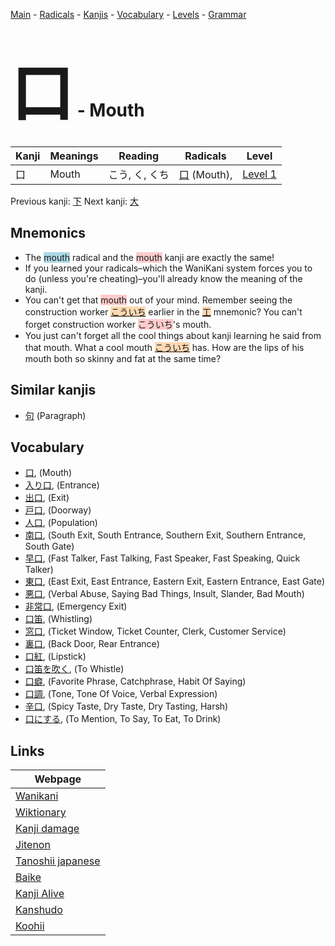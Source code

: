 <style> bigfont {font-size: 100px}</style>
[Main](../index.md) -
[Radicals](../radicals.md) -
[Kanjis](../kanjis.md) -
[Vocabulary](../vocabulary.md) -
[Levels](../levels.md) -
[Grammar](../grammar.md)
# <bigfont> 口</bigfont> - Mouth 

| Kanji | Meanings | Reading | Radicals | Level |
| --- | --- | --- | --- | --- |
| 口 | Mouth | こう, く, くち | [口](../radicals/口.md) (Mouth),  | [Level 1](../levels/wk_level1.md) |

Previous kanji: [下](下.md) Next kanji: [大](大.md) 

## Mnemonics
 * The <span style="background-color:#ADD8E6"> mouth</span> radical and the <span style="background-color:#ffcccb"> mouth</span> kanji are exactly the same!
* If you learned your radicals–which the WaniKani system forces you to do (unless you're cheating)–you'll already know the meaning of the kanji.
* You can't get that <span style="background-color:#ffcccb"> mouth</span> out of your mind. Remember seeing the construction worker <span style="background-color:#fed8b1"> [こういち](https://jisho.org/search/こういち)</span> earlier in the <span style="background-color:#fed8b1"> [工](https://jisho.org/search/工)</span> mnemonic? You can't forget construction worker <span style="background-color:#ffcccb"> こういち</span>'s mouth.
* You just can't forget all the cool things about kanji learning he said from that mouth. What a cool mouth <span style="background-color:#fed8b1"> [こういち](https://jisho.org/search/こういち)</span> has. How are the lips of his mouth both so skinny and fat at the same time?


## Similar kanjis
 * [句](句.md) (Paragraph)


## Vocabulary
 * [口](../vocabulary/口.md), (Mouth)
* [入り口](../vocabulary/口.md), (Entrance)
* [出口](../vocabulary/口.md), (Exit)
* [戸口](../vocabulary/口.md), (Doorway)
* [人口](../vocabulary/口.md), (Population)
* [南口](../vocabulary/口.md), (South Exit, South Entrance, Southern Exit, Southern Entrance, South Gate)
* [早口](../vocabulary/口.md), (Fast Talker, Fast Talking, Fast Speaker, Fast Speaking, Quick Talker)
* [東口](../vocabulary/口.md), (East Exit, East Entrance, Eastern Exit, Eastern Entrance, East Gate)
* [悪口](../vocabulary/口.md), (Verbal Abuse, Saying Bad Things, Insult, Slander, Bad Mouth)
* [非常口](../vocabulary/口.md), (Emergency Exit)
* [口笛](../vocabulary/口.md), (Whistling)
* [窓口](../vocabulary/口.md), (Ticket Window, Ticket Counter, Clerk, Customer Service)
* [裏口](../vocabulary/口.md), (Back Door, Rear Entrance)
* [口紅](../vocabulary/口.md), (Lipstick)
* [口笛を吹く](../vocabulary/口.md), (To Whistle)
* [口癖](../vocabulary/口.md), (Favorite Phrase, Catchphrase, Habit Of Saying)
* [口調](../vocabulary/口.md), (Tone, Tone Of Voice, Verbal Expression)
* [辛口](../vocabulary/口.md), (Spicy Taste, Dry Taste, Dry Tasting, Harsh)
* [口にする](../vocabulary/口.md), (To Mention, To Say, To Eat, To Drink)



## Links 

| Webpage |
| --- |
| [Wanikani          ](https://www.wanikani.com/kanji/口) |
| [Wiktionary        ](https://en.wiktionary.org/wiki/口) |
| [Kanji damage      ](http://www.kanjidamage.com/kanji/search?utf8=✓&q=口) |
| [Jitenon           ](https://jitenon.com/kanji/口) |
| [Tanoshii japanese ](https://www.tanoshiijapanese.com/dictionary/kanji.cfm?k=口) |
| [Baike             ](https://baike.baidu.com/item/口) |
| [Kanji Alive       ](https://app.kanjialive.com/口) |
| [Kanshudo          ](https://www.kanshudo.com/searchmn?q=口) |
| [Koohii            ](https://kanji.koohii.com/study/kanji/口) |
